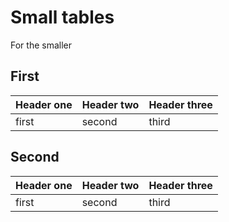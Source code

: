 # Small tables

For the smaller

## First

Header one | Header two | Header three
----- | ----- | ------
first | second | third

## Second

| Header one | Header two | Header three |
| ----- | ----- | ------ |
| first | second | third |
